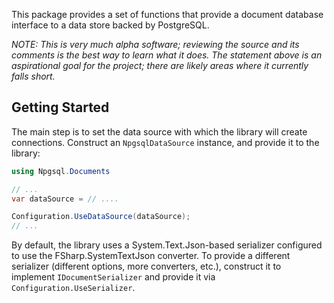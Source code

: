 This package provides a set of functions that provide a document database interface to a data store backed by PostgreSQL.

_NOTE: This is very much alpha software; reviewing the source and its comments is the best way to learn what it does. The statement above is an aspirational goal for the project; there are likely areas where it currently falls short._

## Getting Started

The main step is to set the data source with which the library will create connections. Construct an `NpgsqlDataSource` instance, and provide it to the library:

```csharp
using Npgsql.Documents

// ...
var dataSource = // ....

Configuration.UseDataSource(dataSource);
// ...
```

By default, the library uses a System.Text.Json-based serializer configured to use the FSharp.SystemTextJson converter. To provide a different serializer (different options, more converters, etc.), construct it to implement `IDocumentSerializer` and provide it via `Configuration.UseSerializer`.
